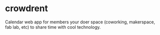 # crowdrent
Calendar web app for members your doer space (coworking, makerspace, fab lab, etc) to share time with cool technology. 
